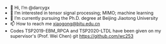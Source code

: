 - 👋 Hi, I’m @darcygx
- 👀 I’m interested in tensor signal processing; MIMO; machine learning
- 🌱 I’m currently pursuing the Ph.D. degree at Beijing Jiaotong University
- 📫 How to reach me xiaogong@bjtu.edu.cn
- Codes TSP2019-EBM_RPCA and TSP2020-LTDL have been given on my supervisor's (Prof. Wei Chen) git https://github.com/wc253

<!---
darcygx/darcygx is a ✨ special ✨ repository because its `README.md` (this file) appears on your GitHub profile.
You can click the Preview link to take a look at your changes.
--->
